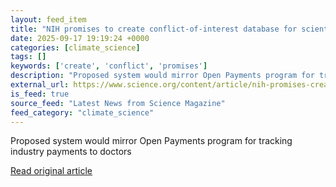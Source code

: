```yaml
---
layout: feed_item
title: "NIH promises to create conflict-of-interest database for scientists, but offers few details"
date: 2025-09-17 19:19:24 +0000
categories: [climate_science]
tags: []
keywords: ['create', 'conflict', 'promises']
description: "Proposed system would mirror Open Payments program for tracking industry payments to doctors"
external_url: https://www.science.org/content/article/nih-promises-create-conflict-interest-database-scientists-offers-few-details
is_feed: true
source_feed: "Latest News from Science Magazine"
feed_category: "climate_science"
---
```


Proposed system would mirror Open Payments program for tracking industry payments to doctors

[Read original article](https://www.science.org/content/article/nih-promises-create-conflict-interest-database-scientists-offers-few-details)
